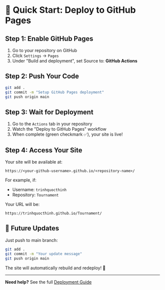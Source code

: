 # 🚀 Quick Start: Deploy to GitHub Pages

## Step 1: Enable GitHub Pages

1. Go to your repository on GitHub
2. Click `Settings` → `Pages`
3. Under "Build and deployment", set Source to: **GitHub Actions**

## Step 2: Push Your Code

```bash
git add .
git commit -m "Setup GitHub Pages deployment"
git push origin main
```

## Step 3: Wait for Deployment

1. Go to the `Actions` tab in your repository
2. Watch the "Deploy to GitHub Pages" workflow
3. When complete (green checkmark ✅), your site is live!

## Step 4: Access Your Site

Your site will be available at:
```
https://<your-github-username>.github.io/<repository-name>/
```

For example, if:
- Username: `trinhquocthinh`
- Repository: `Tournament`

Your URL will be:
```
https://trinhquocthinh.github.io/Tournament/
```

## 🔄 Future Updates

Just push to main branch:
```bash
git add .
git commit -m "Your update message"
git push origin main
```

The site will automatically rebuild and redeploy! 🎉

---

**Need help?** See the full [Deployment Guide](./DEPLOYMENT.md)
